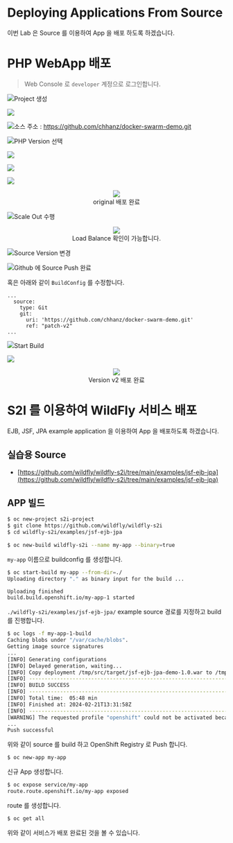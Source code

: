 # Deploying Applications From Source
이번 Lab 은 Source 를 이용하여 App 을 배포 하도록 하겠습니다.   

# PHP WebApp 배포
> Web Console 로 `developer` 계정으로 로그인합니다.   

<img src="/asset/o/src-1.png" style="max-width: 95%; height: auto;">Project 생성</br></p>
<img src="/asset/o/src-2.png" style="max-width: 95%; height: auto;"></br></p>
<img src="/asset/o/src-3.png" style="max-width: 95%; height: auto;">소스 주소 : https://github.com/chhanz/docker-swarm-demo.git</br></p>
<img src="/asset/o/src-4.png" style="max-width: 95%; height: auto;">PHP Version 선택</br></p>
<img src="/asset/o/src-5.png" style="max-width: 95%; height: auto;"></br></p>
<img src="/asset/o/src-6.png" style="max-width: 95%; height: auto;"></br></p>
<img src="/asset/o/src-7.png" style="max-width: 95%; height: auto;"></br></p>
<p align="center"><img src="/asset/o/src-8.png"><br>original 배포 완료</br></p>
<img src="/asset/o/src-9.png" style="max-width: 95%; height: auto;">Scale Out 수행</br></p>
<p align="center"><img src="/asset/o/src-10.png"><br>Load Balance 확인이 가능합니다.</br></p>
<img src="/asset/o/src-11.png" style="max-width: 95%; height: auto;">Source Version 변경</br></p>
<img src="/asset/o/src-12.png" style="max-width: 95%; height: auto;">Github 에 Source Push 완료</br></p>
   
혹은 아래와 같이 `BuildConfig` 를 수정합니다.   
```
...
  source:
    type: Git
    git:
      uri: 'https://github.com/chhanz/docker-swarm-demo.git'
      ref: "patch-v2"
...
```
   
<img src="/asset/o/src-13.png" style="max-width: 95%; height: auto;">Start Build</br></p>
<img src="/asset/o/src-14.png" style="max-width: 95%; height: auto;"></br></p>
<p align="center"><img src="/asset/o/src-15.png"><br>Version v2 배포 완료</br></p>
   
# S2I 를 이용하여 WildFly 서비스 배포
EJB, JSF, JPA example application 을 이용하여 App 을 배포하도록 하겠습니다.   
   
## 실습용 Source 
* [https://github.com/wildfly/wildfly-s2i/tree/main/examples/jsf-ejb-jpa](https://github.com/wildfly/wildfly-s2i/tree/main/examples/jsf-ejb-jpa)   

## APP 빌드
```bash
$ oc new-project s2i-project
$ git clone https://github.com/wildfly/wildfly-s2i
$ cd wildfly-s2i/examples/jsf-ejb-jpa
   
$ oc new-build wildfly-s2i --name my-app --binary=true
```
`my-app` 이름으로 buildconfig 를 생성합니다.   
   
```bash
$ oc start-build my-app --from-dir=./
Uploading directory "." as binary input for the build ...

Uploading finished
build.build.openshift.io/my-app-1 started
```
`./wildfly-s2i/examples/jsf-ejb-jpa/` example source 경로를 지정하고 build 를 진행합니다.   
   
```bash
$ oc logs -f my-app-1-build
Caching blobs under "/var/cache/blobs".
Getting image source signatures
...
[INFO] Generating configurations
[INFO] Delayed generation, waiting...
[INFO] Copy deployment /tmp/src/target/jsf-ejb-jpa-demo-1.0.war to /tmp/src/target/server/standalone/deployments/ROOT.war
[INFO] ------------------------------------------------------------------------
[INFO] BUILD SUCCESS
[INFO] ------------------------------------------------------------------------
[INFO] Total time:  05:48 min
[INFO] Finished at: 2024-02-21T13:31:58Z
[INFO] ------------------------------------------------------------------------
[WARNING] The requested profile "openshift" could not be activated because it does not exist.
...
Push successful
```
위와 같이 source 를 build 하고 OpenShift Registry 로 Push 합니다.   
   
```bash
$ oc new-app my-app
```
신규 App 생성합니다.   
   
```bash
$ oc expose service/my-app
route.route.openshift.io/my-app exposed
``` 
route 를 생성합니다.   
   
```bash
$ oc get all

```
위와 같이 서비스가 배포 완료된 것을 볼 수 있습니다.   
